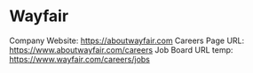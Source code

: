 # Wayfair

Company Website: https://aboutwayfair.com
Careers Page URL: https://www.aboutwayfair.com/careers
Job Board URL temp: https://www.wayfair.com/careers/jobs